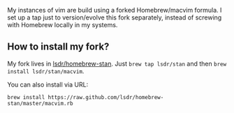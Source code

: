 My instances of vim are build using a forked Homebrew/macvim formula. I set up a tap just to version/evolve this fork separately, instead of screwing with Homebrew locally in my systems.

## How to install my fork?

My fork lives in [lsdr/homebrew-stan](https://github.com/lsdr/homebrew-stan). Just `brew tap lsdr/stan` and then `brew install lsdr/stan/macvim`.

You can also install via URL:
```
brew install https://raw.github.com/lsdr/homebrew-stan/master/macvim.rb
```


